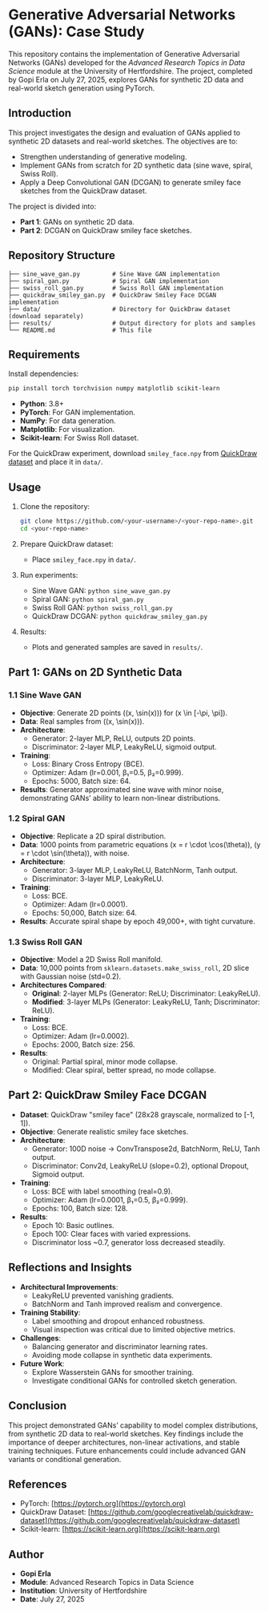 # Generative Adversarial Networks (GANs): Case Study

This repository contains the implementation of Generative Adversarial Networks (GANs) developed for the *Advanced Research Topics in Data Science* module at the University of Hertfordshire. The project, completed by Gopi Erla on July 27, 2025, explores GANs for synthetic 2D data and real-world sketch generation using PyTorch.

## Introduction

This project investigates the design and evaluation of GANs applied to synthetic 2D datasets and real-world sketches. The objectives are to:
- Strengthen understanding of generative modeling.
- Implement GANs from scratch for 2D synthetic data (sine wave, spiral, Swiss Roll).
- Apply a Deep Convolutional GAN (DCGAN) to generate smiley face sketches from the QuickDraw dataset.

The project is divided into:
- **Part 1**: GANs on synthetic 2D data.
- **Part 2**: DCGAN on QuickDraw smiley face sketches.

## Repository Structure

```
├── sine_wave_gan.py         # Sine Wave GAN implementation
├── spiral_gan.py            # Spiral GAN implementation
├── swiss_roll_gan.py        # Swiss Roll GAN implementation
├── quickdraw_smiley_gan.py  # QuickDraw Smiley Face DCGAN implementation
├── data/                    # Directory for QuickDraw dataset (download separately)
├── results/                 # Output directory for plots and samples
└── README.md                # This file
```

## Requirements

Install dependencies:
```bash
pip install torch torchvision numpy matplotlib scikit-learn
```

- **Python**: 3.8+
- **PyTorch**: For GAN implementation.
- **NumPy**: For data generation.
- **Matplotlib**: For visualization.
- **Scikit-learn**: For Swiss Roll dataset.

For the QuickDraw experiment, download `smiley_face.npy` from [QuickDraw dataset](https://github.com/googlecreativelab/quickdraw-dataset) and place it in `data/`.

## Usage

1. Clone the repository:
   ```bash
   git clone https://github.com/<your-username>/<your-repo-name>.git
   cd <your-repo-name>
   ```

2. Prepare QuickDraw dataset:
   - Place `smiley_face.npy` in `data/`.

3. Run experiments:
   - Sine Wave GAN: `python sine_wave_gan.py`
   - Spiral GAN: `python spiral_gan.py`
   - Swiss Roll GAN: `python swiss_roll_gan.py`
   - QuickDraw DCGAN: `python quickdraw_smiley_gan.py`

4. Results:
   - Plots and generated samples are saved in `results/`.

## Part 1: GANs on 2D Synthetic Data

### 1.1 Sine Wave GAN
- **Objective**: Generate 2D points \((x, \sin(x))\) for \(x \in [-\pi, \pi]\).
- **Data**: Real samples from \((x, \sin(x))\).
- **Architecture**:
  - Generator: 2-layer MLP, ReLU, outputs 2D points.
  - Discriminator: 2-layer MLP, LeakyReLU, sigmoid output.
- **Training**:
  - Loss: Binary Cross Entropy (BCE).
  - Optimizer: Adam (lr=0.001, β₁=0.5, β₂=0.999).
  - Epochs: 5000, Batch size: 64.
- **Results**: Generator approximated sine wave with minor noise, demonstrating GANs’ ability to learn non-linear distributions.

### 1.2 Spiral GAN
- **Objective**: Replicate a 2D spiral distribution.
- **Data**: 1000 points from parametric equations \(x = r \cdot \cos(\theta)\), \(y = r \cdot \sin(\theta)\), with noise.
- **Architecture**:
  - Generator: 3-layer MLP, LeakyReLU, BatchNorm, Tanh output.
  - Discriminator: 3-layer MLP, LeakyReLU.
- **Training**:
  - Loss: BCE.
  - Optimizer: Adam (lr=0.0001).
  - Epochs: 50,000, Batch size: 64.
- **Results**: Accurate spiral shape by epoch 49,000+, with tight curvature.

### 1.3 Swiss Roll GAN
- **Objective**: Model a 2D Swiss Roll manifold.
- **Data**: 10,000 points from `sklearn.datasets.make_swiss_roll`, 2D slice with Gaussian noise (std=0.2).
- **Architectures Compared**:
  - **Original**: 2-layer MLPs (Generator: ReLU; Discriminator: LeakyReLU).
  - **Modified**: 3-layer MLPs (Generator: LeakyReLU, Tanh; Discriminator: ReLU).
- **Training**:
  - Loss: BCE.
  - Optimizer: Adam (lr=0.0002).
  - Epochs: 2000, Batch size: 256.
- **Results**:
  - Original: Partial spiral, minor mode collapse.
  - Modified: Clear spiral, better spread, no mode collapse.

## Part 2: QuickDraw Smiley Face DCGAN

- **Dataset**: QuickDraw "smiley face" (28x28 grayscale, normalized to [-1, 1]).
- **Objective**: Generate realistic smiley face sketches.
- **Architecture**:
  - Generator: 100D noise → ConvTranspose2d, BatchNorm, ReLU, Tanh output.
  - Discriminator: Conv2d, LeakyReLU (slope=0.2), optional Dropout, Sigmoid output.
- **Training**:
  - Loss: BCE with label smoothing (real=0.9).
  - Optimizer: Adam (lr=0.0001, β₁=0.5, β₂=0.999).
  - Epochs: 100, Batch size: 128.
- **Results**:
  - Epoch 10: Basic outlines.
  - Epoch 100: Clear faces with varied expressions.
  - Discriminator loss ~0.7, generator loss decreased steadily.

## Reflections and Insights

- **Architectural Improvements**:
  - LeakyReLU prevented vanishing gradients.
  - BatchNorm and Tanh improved realism and convergence.
- **Training Stability**:
  - Label smoothing and dropout enhanced robustness.
  - Visual inspection was critical due to limited objective metrics.
- **Challenges**:
  - Balancing generator and discriminator learning rates.
  - Avoiding mode collapse in synthetic data experiments.
- **Future Work**:
  - Explore Wasserstein GANs for smoother training.
  - Investigate conditional GANs for controlled sketch generation.

## Conclusion

This project demonstrated GANs’ capability to model complex distributions, from synthetic 2D data to real-world sketches. Key findings include the importance of deeper architectures, non-linear activations, and stable training techniques. Future enhancements could include advanced GAN variants or conditional generation.

## References

- PyTorch: [https://pytorch.org](https://pytorch.org)
- QuickDraw Dataset: [https://github.com/googlecreativelab/quickdraw-dataset](https://github.com/googlecreativelab/quickdraw-dataset)
- Scikit-learn: [https://scikit-learn.org](https://scikit-learn.org)

## Author

- **Gopi Erla**
- **Module**: Advanced Research Topics in Data Science
- **Institution**: University of Hertfordshire
- **Date**: July 27, 2025